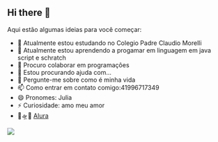 ## Hi there 👋

Aqui estão algumas ideias para você começar:

- 🔭 Atualmente estou estudando no Colegio Padre Claudio Morelli 
- 🌱 Atualmente estou aprendendo a progamar em linguagem em java script e schratch 
- 👯 Procuro colaborar em programaçôes 
- 🤔 Estou procurando ajuda com...
- 💬 Pergunte-me sobre como é minha vida 
- 📫 Como entrar em contato comigo:41996717349
- 😄 Pronomes: Julia 
- ⚡ Curiosidade: amo meu amor 
- 💙🛸🦖
  [Alura](https://www.alura.com.br/)

![](https://media1.tenor.com/m/0JCBTK2fZQMAAAAC/the-patrick-star-show-the-patrick-show.gif)
